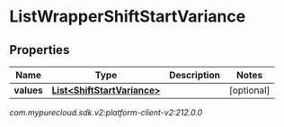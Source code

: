 # ListWrapperShiftStartVariance


## Properties

| Name | Type | Description | Notes |
| ------------ | ------------- | ------------- | ------------- |
| **values** | [**List&lt;ShiftStartVariance&gt;**](ShiftStartVariance) |  |  [optional] |




_com.mypurecloud.sdk.v2:platform-client-v2:212.0.0_
